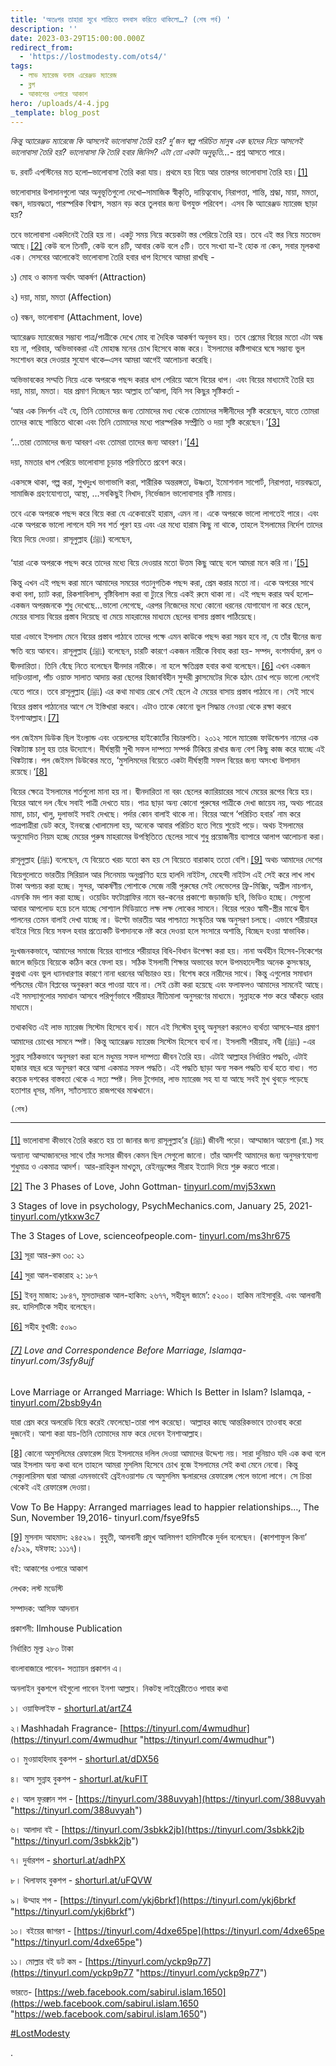 ```yaml
---
title: 'অতঃপর তাহারা সুখে শান্তিতে বসবাস করিতে থাকিলো…? (শেষ পর্ব) '
description: ''
date: 2023-03-29T15:00:00.000Z
redirect_from:
  - 'https://lostmodesty.com/ots4/'
tags:
  - লাভ ম্যারেজ বনাম এরেঞ্জড ম্যারেজ
  - ব্লগ
  - আকাশের ওপারে আকাশ
hero: /uploads/4-4.jpg
_template: blog_post
---
```


_কিন্তু অ্যারেঞ্জড ম্যারেজে কি আসলেই ভালোবাসা তৈরি হয়? দু’জন স্বল্প পরিচিত মানুষ এক ছাদের নিচে আসলেই ভালোবাসা তৈরি হয়? ভালোবাসা কি তৈরি হবার জিনিস? এটা তো একটা অনুভূতি...-_ প্রশ্ন আসতে পারে।

ড. রবার্ট এপস্টিনের মত হলো–ভালোবাসা তৈরি করা যায়। প্রথমে হয় বিয়ে আর তারপর ভালোবাসা তৈরি হয়।[\[1\]](#_ftn1)

ভালোবাসার উপাদানগুলো আর অনুভূতিগুলো দেখো–সামাজিক স্বীকৃতি, দায়িত্ববোধ, নিরাপত্তা, শান্তি, শ্রদ্ধা, মায়া, মমতা, বন্ধন, দায়বদ্ধতা, পারস্পরিক বিশ্বাস, সন্তান বড় করে তুলবার জন্য উপযুক্ত পরিবেশ। এসব কি অ্যারেঞ্জড ম্যারেজ ছাড়া হয়?

তবে ভালোবাসা একদিনেই তৈরি হয় না। একটু সময় নিয়ে কয়েকটা স্তর পেরিয়ে তৈরি হয়। তবে এই স্তর নিয়ে মতভেদ আছে।[\[2\]](#_ftn2) কেউ বলে তিনটি, কেউ বলে ৪টি, আবার কেউ বলে ৫টি। তবে সংখ্যা যা-ই হোক না কেন, সবার মূলকথা এক। সেসবের আলোকেই ভালোবাসা তৈরি হবার ধাপ হিসেবে আমরা রাখছি -

১) মোহ ও কামনা অর্থাৎ আকর্ষণ (Attraction)

২) দয়া, মায়া, মমতা (Affection)

৩) বন্ধন, ভালোবাসা (Attachment, love)

অ্যারেঞ্জড ম্যারেজের সম্ভাব্য পাত্র/পাত্রীকে দেখে মোহ বা দৈহিক আকর্ষণ অনুভব হয়। তবে প্রেমের বিয়ের মতো এটা অন্ধ হয় না, পরিবার, অভিভাবকরা এই মোহান্ধ মনের চোখ হিসেবে কাজ করে। ইসলামের কষ্টিপাথরে ঘষে সম্ভাব্য ভুল সংশোধন করে দেওয়ার সুযোগ থাকে–এসব আমরা আগেই আলোচনা করেছি।

অভিভাবকের সম্মতি নিয়ে একে অপরকে পছন্দ করার ধাপ পেরিয়ে আসে বিয়ের ধাপ। এবং বিয়ের মাধ্যমেই তৈরি হয় দয়া, মায়া, মমতা। যার প্রমাণ দিচ্ছেন স্বয়ং আল্লাহ তা’আলা, যিনি সব কিছুর সৃষ্টিকর্তা -

‘আর এক নিদর্শন এই যে, তিনি তোমাদের জন্য তোমাদের মধ্য থেকে তোমাদের সঙ্গীনীদের সৃষ্টি করেছেন, যাতে তোমরা তাদের কাছে শান্তিতে থাকো এবং তিনি তোমাদের মধ্যে পারস্পরিক সম্প্রীতি ও দয়া সৃষ্টি করেছেন।’[\[3\]](#_ftn3)

‘...তারা তোমাদের জন্য আবরণ এবং তোমরা তাদের জন্য আবরণ।’[\[4\]](#_ftn4)

দয়া, মমতার ধাপ পেরিয়ে ভালোবাসা চূড়ান্ত পরিণতিতে প্রবেশ করে।

একসঙ্গে থাকা, গল্প করা, সুখদুঃখ ভাগাভাগি করা, শারীরিক অন্তরঙ্গতা, উষ্ণতা, ইমোশনাল সাপোর্ট, নিরাপত্তা, দায়বদ্ধতা, সামাজিক গ্রহণযোগ্যতা, আস্থা, …সবকিছুই নিখাদ, নির্ভেজাল ভালোবাসার বৃষ্টি নামায়।

তবে একে অপরকে পছন্দ করে বিয়ে করা যে একেবারেই হারাম, এমন না। একে অপরকে ভালো লাগতেই পারে। এবং একে অপরকে ভালো লাগলে যদি সব শর্ত পূরণ হয় এবং এর মধ্যে হারাম কিছু না থাকে, তাহলে ইসলামের নির্দেশ তাদের বিয়ে দিয়ে দেওয়া। রাসূলুল্লাহ (ﷺ) বলেছেন,

‘যারা একে অপরকে পছন্দ করে তাদের মধ্যে বিয়ে দেওয়ার মতো উত্তম কিছু আছে বলে আমরা মনে করি না।’[\[5\]](#_ftn5)

কিন্তু এখন এই পছন্দ করা মানে আমাদের সময়ের গতানুগতিক পছন্দ করা, প্রেম করার মতো না। একে অপরের সাথে কথা বলা, চ্যাট করা, রিকশাবিলাস, বৃষ্টিবিলাস করা বা ট্যুরে গিয়ে একই রুমে থাকা না। এই পছন্দ করার অর্থ হলো–একজন অপরজনকে শুধু দেখেছে…ভালো লেগেছে, এরপর নিজেদের মধ্যে কোনো ধরনের যোগাযোগ না করে ছেলে, মেয়ের বাসায় বিয়ের প্রস্তাব দিয়েছে বা মেয়ে মাহরামের মাধ্যমে ছেলের বাসায় প্রস্তাব পাঠিয়েছে।

যারা এভাবে ইসলাম মেনে বিয়ের প্রস্তাব পাঠাবে তাদের পক্ষে এমন কাউকে পছন্দ করা সম্ভব হবে না, যে তাঁর দ্বীনের জন্য ক্ষতি বয়ে আনবে। রাসূলুল্লাহ (ﷺ) বলেছেন, চারটি কারণে একজন নারীকে বিবাহ করা হয়- সম্পদ, বংশমর্যাদা, রূপ ও দ্বীনদারিতা। তিনি বেঁছে নিতে বলেছেন দ্বীনদার নারীকে। না হলে ক্ষতিগ্রস্ত হবার কথা বলেছেন।[\[6\]](#_ftn6) এখন একজন দাড়িওয়ালা, পাঁচ ওয়াক্ত সালাত আদায় করা ছেলের হিজাববিহীন সুন্দরী ক্লাসমেটের দিকে হঠাৎ চোখ পড়ে ভালো লেগেই যেতে পারে। তবে রাসূলুল্লাহ (ﷺ) এর কথা মাথায় রেখে সেই ছেলে ঐ মেয়ের বাসায় প্রস্তাব পাঠাবে না। সেই সাথে বিয়ের প্রস্তাব পাঠানোর আগে সে ইস্তিখারা করবে। এটাও তাকে কোনো ভুল সিদ্ধান্ত নেওয়া থেকে রক্ষা করবে ইনশাআল্লাহ।[\[7\]](#_ftn7)

পল জেইমস ডিউক ছিল ইংল্যান্ড এবং ওয়েলসের হাইকোর্টের বিচারপতি। ২০১২ সালে ম্যারেজ ফাউন্ডেশন নামের এক থিঙ্কট্যাঙ্ক চালু হয় তার উদ্যোগে। দীর্ঘস্থায়ী সুখী সফল দাম্পত্য সম্পর্ক টিকিয়ে রাখার জন্য বেশ কিছু কাজ করে যাচ্ছে এই থিঙ্কট্যাঙ্ক। পল জেইমস ডিউকের মতে, ‘মুসলিমদের বিয়েতে একটা দীর্ঘস্থায়ী সফল বিয়ের জন্য অসংখ্য উপাদান রয়েছে।‘[\[8\]](#_ftn8)

বিয়ের ক্ষেত্রে ইসলামের শর্তগুলো মানা হয় না। দ্বীনদারিতা না বরং ছেলের ক্যারিয়ারের সাথে মেয়ের রূপের বিয়ে হয়। বিয়ের আগে দল বেঁধে সবাই পাত্রী দেখতে যায়। পাত্র ছাড়া অন্য কোনো পুরুষের পাত্রীকে দেখা জায়েয নয়, অথচ পাত্রের মামা, চাচা, খালু, দুলাভাই সবাই দেখছে। পর্দার কোন বালাই থাকে না। বিয়ের আগে ‘পরিচিত হবার’ নাম করে পাত্রপাত্রীরা ডেট করে, ইনবক্সে খোলামেলা হয়, অনেকে আবার পরিচিত হতে গিয়ে শুয়েই পড়ে। অথচ ইসলামের অনুমোদিত নিয়ম হচ্ছে মেয়ের পুরুষ মাহরামের উপস্থিতিতে ছেলের সাথে শুধু প্রয়োজনীয় ব্যাপারে আলাপ আলোচনা করা।

রাসূলুল্লাহ (ﷺ) বলেছেন, যে বিয়েতে খরচ যতো কম হয় সে বিয়েতে বারাকাহ ততো বেশি।[\[9\]](#_ftn9) অথচ আমাদের দেশের বিয়েগুলোতে ভারতীয় সিরিয়াল আর সিনেমায় অনুপ্রাণিত হয়ে হালদি নাইটস, মেহেন্দী নাইটস এই সেই করে লাখ লাখ টাকা অপচয় করা হচ্ছে। সুন্দর, আকর্ষণীয় পোশাকে সেজে নারী পুরুষের সেই লেভেলের ফ্রি-মিক্সিং, অশ্লীল নাচগান, এমনকি মদ পান করা হচ্ছে। ওয়েডিং ফটোগ্রাফির নামে বর-কনের প্রকাশ্যে জড়াজড়ি ছবি, ভিডিও হচ্ছে। সেগুলো আবার আপলোড হয়ে চলে যাচ্ছে সোশ্যাল মিডিয়াতে লক্ষ লক্ষ লোকের সামনে। বিয়ের পরেও স্বামী-স্ত্রীর মাঝে দ্বীন পালনের তেমন বালাই দেখা যাচ্ছে না। উল্টো ভারতীয় আর পাশ্চাত্য সংস্কৃতির অন্ধ অনুসরণ চলছে। এভাবে শরীয়াহর বাইরে গিয়ে বিয়ে সফল হবার প্রত্যেকটি উপাদানকে নষ্ট করে দেওয়া হলে সংসারে অশান্তি, বিচ্ছেদ হওয়া স্বাভাবিক।

দুঃখজনকভাবে, আমাদের সমাজে বিয়ের ব্যাপারে শরীয়াহর বিধি-বিধান উপেক্ষা করা হয়। নানা অর্থহীন হিসেব-নিকেশের জালে জড়িয়ে বিয়েকে কঠিন করে ফেলা হয়। সঠিক ইসলামী শিক্ষার অভাবের ফলে উপমহাদেশীয় অনেক কুসংস্কার, কুপ্রথা এবং ভুল ধ্যানধারণার কারণে নানা ধরনের অবিচারও হয়। বিশেষ করে নারীদের সাথে। কিন্তু এগুলোর সমাধান পশ্চিমের যৌন বিপ্লবের অনুকরণ করে পাওয়া যাবে না। সেই চেষ্টা করা হয়েছে এবং ফলাফলও আমাদের সামনেই আছে। এই সমস্যাগুলোর সমাধান আসবে পরিপূর্ণভাবে শরীয়াহর নীতিমালা অনুসরণের মাধ্যমে। সুন্নাহকে শক্ত করে আঁকড়ে ধরার মাধ্যমে।

তথাকথিত এই লাভ ম্যারেজ সিস্টেম হিসেবে ব্যর্থ। মানে এই সিস্টেম হুবহু অনুসরণ করলেও ব্যর্থতা আসবে–যার প্রমাণ আমাদের চোখের সামনে স্পষ্ট। কিন্তু অ্যারেঞ্জড ম্যারেজ সিস্টেম হিসেবে ব্যর্থ না। ইসলামী শরীয়াহ, নবী (ﷺ) -এর সুন্নাহ সঠিকভাবে অনুসরণ করা হলে মধুময় সফল দাম্পত্য জীবন তৈরি হয়। এটাই আল্লাহর নির্ধারিত পদ্ধতি, এটাই হাজার বছর ধরে অনুসরণ করে আসা একমাত্র সফল পদ্ধতি। এই পদ্ধতি ছাড়া অন্য সকল পদ্ধতি ব্যর্থ হতে বাধ্য। গত কয়েক দশকের বাস্তবতা থেকে এ সত্য স্পষ্ট। লিভ টুগেদার, লাভ ম্যারেজ সহ যা যা আছে সবই মুখ থুবড়ে পড়েছে হতাশার ধূসর, মলিন, স্যাঁতস্যাতে রাজপথের মাঝখানে।

    (শেষ)

***

[\[1\]](#_ftnref1) ভালোবাসা কীভাবে তৈরি করতে হয় তা জানার জন্য রাসূলুল্লাহ’র (ﷺ) জীবনী পড়ো। আম্মাজান আয়েশা (রা.) সহ অন্যান্য আম্মাজানদের সাথে তাঁর সংসার জীবন কেমন ছিল সেগুলো জানো। তাঁর আদর্শই আমাদের জন্য অনুসরণযোগ্য শুধুমাত্র ও একমাত্র আদর্শ। আর-রাহিকুল মাখতুম, রেইনড্রপ্সের সীরাহ ইত্যাদি দিয়ে শুরু করতে পারো।

[\[2\]](#_ftnref2) The 3 Phases of Love, John Gottman- [tinyurl.com/mvj53xwn](https://tinyurl.com/mvj53xwn)

3 Stages of love in psychology, PsychMechanics.com, January 25, 2021- [tinyurl.com/ytkxw3c7](https://tinyurl.com/ytkxw3c7)

The 3 Stages of Love, scienceofpeople.com- [tinyurl.com/ms3hr675](https://tinyurl.com/ms3hr675)

[\[3\]](#_ftnref3) সূরা আর-রুম ৩০: ২১

[\[4\]](#_ftnref4) সুরা আল-বাকারাহ ২: ১৮৭

[\[5\]](#_ftnref5) ইবনু মাজাহ: ১৮৪৭, মুসতাদরাক আল-হাকিম: ২৬৭৭, সহীহুল জামে’: ৫২০০। হাকিম নাইসাবুরি. এবং আলবানী রহ. হাদিসটিকে সহীহ বলেছেন।

[\[6\]](#_ftnref6) সহীহ বুখারী: ৫০৯০

###### [\[7\]](#_ftnref7) Love and Correspondence Before Marriage, Islamqa-tinyurl.com/3sfy8ujf

Love Marriage or Arranged Marriage: Which Is Better in Islam? Islamqa, - [tinyurl.com/2bsb9y4n](https://tinyurl.com/2bsb9y4n)

যারা প্রেম করে অলরেডি বিয়ে করেই ফেলেছো-তারা পাপ করেছো। আল্লাহর কাছে আন্তরিকভাবে তাওবাহ করো দুজনেই। আশা করা যায়-তিনি তোমাদের মাফ করে দেবেন ইনশাআল্লাহ।

[\[8\]](#_ftnref8) কোনো অমুসলিমের রেফারেন্স দিয়ে ইসলামের দলিল দেওয়া আমাদের উদ্দেশ্য নয়। সারা দুনিয়াও যদি এক কথা বলে আর ইসলাম অন্য কথা বলে তাহলে আমরা মুসলিম হিসেবে চোখ বুজে ইসলামের সেই কথা মেনে নেবো। কিন্তু সেক্যুলারিসম দ্বারা আমরা এমনভাবেই ব্রেইনওয়াশড যে অমুসলিম স্কলারদের রেফারেন্স পেলে ভালো লাগে। সে চিন্তা থেকেই এই রেফারেন্স দেওয়া।

Vow To Be Happy: Arranged marriages lead to happier relationships…, The Sun, November 19,2016- tinyurl.com/fsye9fs5

[\[9\]](#_ftnref9) মুসনাদ আহমাদ: ২৪৫২৯। বুহুতী, আলবানী প্রমুখ আলিমগণ হাদিসটিকে দুর্বল বলেছেন। (কাশশাফুল কিনা’ ৫/১২৯, যঈফাহ: ১১১৭)।

বই: আকাশের ওপারে আকাশ

লেখক: লস্ট মডেস্টি

সম্পাদক: আসিফ আদনান

প্রকাশনী: Ilmhouse Publication

নির্ধারিত মূল্য ২৮০ টাকা

বাংলাবাজারে পাবেন- সত্যায়ন প্রকাশন এ।

অনলাইন বুকশপে বইগুলো পাবেন ইনশা আল্লাহ। নিকটস্থ লাইব্রেরীতেও পাবার কথা

১। ওয়াফিলাইফ - [shorturl.at/artZ4](http://shorturl.at/artZ4?fbclid=IwAR1FOFAwcR2ZuFdImy1G5DNUkJCizwnL9Qq0rNJTbX-_3bpxKsysnxH3YiA)

২।Mashhadah Fragrance- [https://tinyurl.com/4wmudhur](https://tinyurl.com/4wmudhur "https://tinyurl.com/4wmudhur")

৩। মুওয়াহহিদাহ বুকশপ - [shorturl.at/dDX56](http://shorturl.at/dDX56?fbclid=IwAR3GANHvzgJdRmlFmI7yyVpOqDJw_p4LTnVOCe0UE5Iptx2cWscsFnjnz2s)

৪। আস সুন্নাহ বুকশপ - [shorturl.at/kuFIT](http://shorturl.at/kuFIT?fbclid=IwAR2314dWuVqvyxByT1Eu-XnnB1-9qLrj3ac1OO9f5kfVNZP-NoMGMvZHu2M)

৫। আল ফুরক্বান শপ - [https://tinyurl.com/388uvyah](https://tinyurl.com/388uvyah "https://tinyurl.com/388uvyah")

৬। আলাদা বই - [https://tinyurl.com/3sbkk2jb](https://tinyurl.com/3sbkk2jb "https://tinyurl.com/3sbkk2jb")

৭। দুর্বারশপ - [shorturl.at/adhPX](https://l.facebook.com/l.php?u=http%3A%2F%2Fshorturl.at%2FadhPX%3Ffbclid%3DIwAR3bmsugAz0yPA8013c0itcOYOBObuDwsMSAh0FBIzt8uUNeu6IJpFc8LgM&h=AT0eWEN6zWVDfK9OKvkowdBzD5TMXQVdPM8IOAm6-kYGPn283QDpNZg5yi5hACXmSCxhYKvjlKQx5_GsR5tVZAxA9wSRph7iM8XBwvcelBLJv-w4vbXo5rJlawj4J7HPz8jE&__tn__=R%5d-R&c%5b0%5d=AT08M3ciVLPBsxqmsJeGMuvmcOP-dl2hjt62lkrL9tX1tdYnJmImcH9eKCIPzU_C4ONP0pKK-9DscZ7iECZsTxGoTjsi_uo6szhBBGkCiSYEzfLxzmUNhyejX7UaCJmU2bGLx5ZYW1ezoG4wHpU4y3ES4NOHXaGNGiCH7v6ZbXdeubr6mXlnX747-vJDDFFMqAk_5BTSBhPefnbprJFEOGy7QRgKVCHOQEO7r8k)

৮। খিলাফাহ বুকশপ - [shorturl.at/uFQVW](https://l.facebook.com/l.php?u=http%3A%2F%2Fshorturl.at%2FuFQVW%3Ffbclid%3DIwAR0_N9IAEtt4COZRq-tyFScYBYkMFcC0E_mKaaQu1zVfUkweAywiNBsNxoU&h=AT01PG6awkQLEdZypk9X5anzsn5CzOcWAVvdZ7UmvOTk8dyHy3V4YiwPlBpr6tqnjVVDD1Wc23JwpXhE5xANpwlTnci7clZvIQrdiKpKhGVm3-IzIp5nNcsxlMIOftABDcF9&__tn__=R%5d-R&c%5b0%5d=AT08M3ciVLPBsxqmsJeGMuvmcOP-dl2hjt62lkrL9tX1tdYnJmImcH9eKCIPzU_C4ONP0pKK-9DscZ7iECZsTxGoTjsi_uo6szhBBGkCiSYEzfLxzmUNhyejX7UaCJmU2bGLx5ZYW1ezoG4wHpU4y3ES4NOHXaGNGiCH7v6ZbXdeubr6mXlnX747-vJDDFFMqAk_5BTSBhPefnbprJFEOGy7QRgKVCHOQEO7r8k)

৯। উম্মাহ শপ - [https://tinyurl.com/ykj6brkf](https://tinyurl.com/ykj6brkf "https://tinyurl.com/ykj6brkf")

১০। বইয়ের জাগরণ - [https://tinyurl.com/4dxe65pe](https://tinyurl.com/4dxe65pe "https://tinyurl.com/4dxe65pe")

১১। মোল্লার বই ডট কম - [https://tinyurl.com/yckp9p77](https://tinyurl.com/yckp9p77 "https://tinyurl.com/yckp9p77")

ভারতে- [https://web.facebook.com/sabirul.islam.1650](https://web.facebook.com/sabirul.islam.1650 "https://web.facebook.com/sabirul.islam.1650")

[#LostModesty](https://www.facebook.com/hashtag/lostmodesty?__cft__%5b0%5d=AZU4AArz-HXzELbD102V21FGwhOjUvSOug781iHnXVesBB3PVDM-EGSMzD0J_f3ePs-kNsht_nzchzDkRNaPwFtFZJaAxwhFszGR9wpWZjaSVMeuNmE_SyBtf9oUlWUiWQyQ-Nn_AGghAoARsLgA5_d0BARRdBbhhxc8Mfm70xEaxA&__tn__=*NK-R)

.
